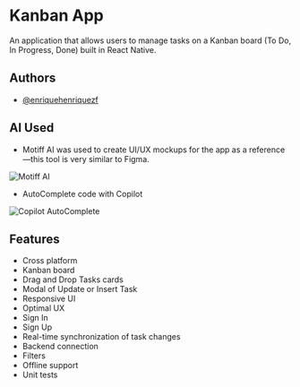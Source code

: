 
# Kanban App

An application that allows users to manage tasks on a Kanban board (To Do, In Progress, Done) built in React Native.




## Authors

- [@enriquehenriquezf](https://www.github.com/enriquehenriquezf)


## AI Used

- Motiff AI was used to create UI/UX mockups for the app as a reference—this tool is very similar to Figma.

![Motiff AI](https://lh3.googleusercontent.com/d/1yE2EvnEmLNqAlbiMajP3yHPJwL53wG7V=w1920-h1080)

- AutoComplete code with Copilot

![Copilot AutoComplete](https://lh3.googleusercontent.com/d/1fAZ7pqo6sSseWw3ubMmZXrmvYVCPy7on=w1920-h1080)
## Features

- Cross platform
- Kanban board
- Drag and Drop Tasks cards
- Modal of Update or Insert Task
- Responsive UI
- Optimal UX
- Sign In
- Sign Up
- Real-time synchronization of task changes
- Backend connection
- Filters
- Offline support
- Unit tests

